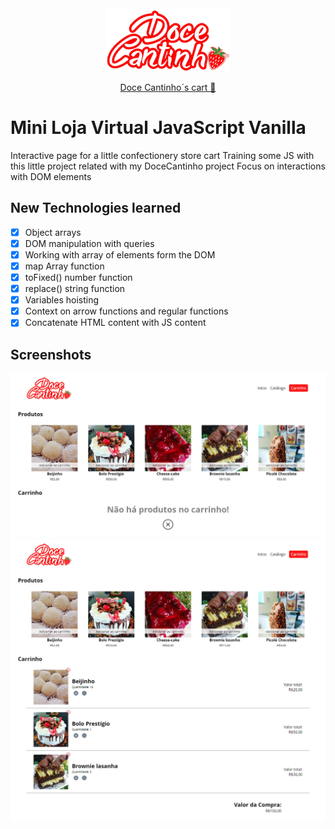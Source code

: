 <div align="center">
    <a href="https://henriquepinheiro12.github.io/Mini-Loja-Virtual-JavaScript-Vanilla/" target="_blank">
        <img src="assets/logo-tpt-resized.png">
    </a>    
</div>
    
<p align="center">
    <a href="https://henriquepinheiro12.github.io/Mini-Loja-Virtual-JavaScript-Vanilla/" target="_blank">Doce Cantinho´s cart 🍓</a>
</p>

# Mini Loja Virtual JavaScript Vanilla

Interactive page for a little confectionery store cart
Training some JS with this little project related with my DoceCantinho project
Focus on interactions with DOM elements 

## New Technologies learned

- [X] Object arrays
- [X] DOM manipulation with queries
- [X] Working with array of elements form the DOM 
- [X] map Array function
- [X] toFixed() number function
- [X] replace() string function
- [X] Variables hoisting
- [X] Context on arrow functions and regular functions
- [X] Concatenate HTML content with JS content

## Screenshots
<div align="center">
    <a href="https://henriquepinheiro12.github.io/Mini-Loja-Virtual-JavaScript-Vanilla/" target="_blank">
        <img src="assets/print.png">
    </a>
    <a href="https://henriquepinheiro12.github.io/Mini-Loja-Virtual-JavaScript-Vanilla/" target="_blank">
        <img src="assets/print2.png">
    </a>    
</div>